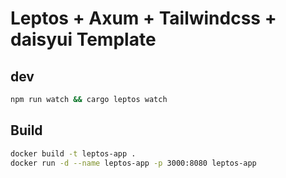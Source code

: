 # Leptos + Axum + Tailwindcss + daisyui Template


## dev

```bash
npm run watch && cargo leptos watch
```

## Build
```bash
docker build -t leptos-app . 
docker run -d --name leptos-app -p 3000:8080 leptos-app
```



